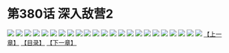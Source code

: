 # 第380话 深入敌营2
![](https://s2.baozimh.com/scomic/sanyanxiaotianlu-samanhua/0/379-gm2s/1.jpg)
![](https://s2.baozimh.com/scomic/sanyanxiaotianlu-samanhua/0/379-gm2s/2.jpg)
![](https://s2.baozimh.com/scomic/sanyanxiaotianlu-samanhua/0/379-gm2s/3.jpg)
![](https://s2.baozimh.com/scomic/sanyanxiaotianlu-samanhua/0/379-gm2s/4.jpg)
![](https://s2.baozimh.com/scomic/sanyanxiaotianlu-samanhua/0/379-gm2s/5.jpg)
![](https://s2.baozimh.com/scomic/sanyanxiaotianlu-samanhua/0/379-gm2s/6.jpg)
![](https://s2.baozimh.com/scomic/sanyanxiaotianlu-samanhua/0/379-gm2s/7.jpg)
![](https://s2.baozimh.com/scomic/sanyanxiaotianlu-samanhua/0/379-gm2s/8.jpg)
![](https://s2.baozimh.com/scomic/sanyanxiaotianlu-samanhua/0/379-gm2s/9.jpg)
![](https://s2.baozimh.com/scomic/sanyanxiaotianlu-samanhua/0/379-gm2s/10.jpg)
![](https://s2.baozimh.com/scomic/sanyanxiaotianlu-samanhua/0/379-gm2s/11.jpg)
![](https://s2.baozimh.com/scomic/sanyanxiaotianlu-samanhua/0/379-gm2s/12.jpg)
![](https://s2.baozimh.com/scomic/sanyanxiaotianlu-samanhua/0/379-gm2s/13.jpg)
![](https://s2.baozimh.com/scomic/sanyanxiaotianlu-samanhua/0/379-gm2s/14.jpg)
![](https://s2.baozimh.com/scomic/sanyanxiaotianlu-samanhua/0/379-gm2s/15.jpg)
![](https://s2.baozimh.com/scomic/sanyanxiaotianlu-samanhua/0/379-gm2s/16.jpg)
![](https://s2.baozimh.com/scomic/sanyanxiaotianlu-samanhua/0/379-gm2s/17.jpg)
![](https://s2.baozimh.com/scomic/sanyanxiaotianlu-samanhua/0/379-gm2s/18.jpg)
![](https://s2.baozimh.com/scomic/sanyanxiaotianlu-samanhua/0/379-gm2s/19.jpg)
![](https://s2.baozimh.com/scomic/sanyanxiaotianlu-samanhua/0/379-gm2s/20.jpg)
![](https://s2.baozimh.com/scomic/sanyanxiaotianlu-samanhua/0/379-gm2s/21.jpg)
![](https://s2.baozimh.com/scomic/sanyanxiaotianlu-samanhua/0/379-gm2s/22.jpg)
![](https://s2.baozimh.com/scomic/sanyanxiaotianlu-samanhua/0/379-gm2s/23.jpg)
[【上一章】](./379.md)
[【目录】](./README.md)
[【下一章】](./381.md)
